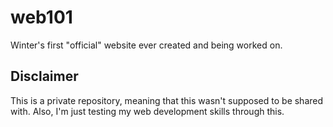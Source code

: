 # web101
Winter's first "official" website ever created and being worked on.

## Disclaimer
This is a private repository, meaning that this wasn't supposed to be shared with. Also, I'm just testing my web development skills through this.
